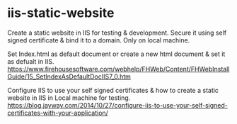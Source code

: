 # iis-static-website
Create a static website in IIS for testing &amp; development. Secure it using self signed certificate &amp; bind it to a domain. Only on local machine.

Set Index.html as default document or create a new html document & set it as defualt in IIS.  
https://www.firehousesoftware.com/webhelp/FHWeb/Content/FHWebInstallGuide/15_SetIndexAsDefaultDocIIS7_0.htm

Configure IIS to use your self signed certificates & how to create a static website in IIS in Local machine for testing.  
https://blog.jayway.com/2014/10/27/configure-iis-to-use-your-self-signed-certificates-with-your-application/

